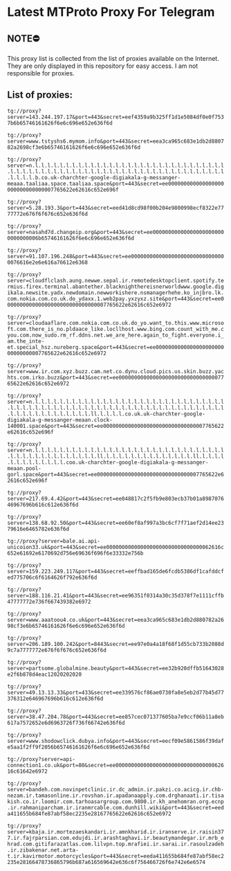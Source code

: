 # Latest MTProto Proxy For Telegram

## NOTE⛔

This proxy list is collected from the list of proxies available on the Internet. They are only displayed in this repository for easy access. I am not responsible for proxies.

## List of proxies:

`tg://proxy?server=143.244.197.17&port=443&secret=eef4359a9b325ff1d1e5084df0e0f7537b6b65746161626f6e6c696e652e636f6d`

`tg://proxy?server=www.tstyshs6.mymom.info&port=443&secret=eea3ca965c683e1db2d880782a2698cf3e6b65746161626f6e6c696e652e636f6d`

`tg://proxy?server=n.l.l.l.l.l.l.l.l.l.l.l.l.l.l.l.l.l.l.l.l.l.l.l.l.l.l.l.l.l.l.l.l.l.l.l.l.l.l.l.l.l.l.l.l.l.l.l.l.l.l.l.l.l.l.l.l.l.l.l.l.l.l.l.l.l.l.l.l.l.l.b.co.uk-charchter-google-digiakala-g-messanger-meaaa.taaliaa.space.taaliaa.space&port=443&secret=ee000000000000000000000000000000007765622e62616c652e696f`

`tg://proxy?server=5.28.193.3&port=443&secret=eed41d8cd98f00b204e9800998ecf8322e7777772e676f6f676c652e636f6d`

`tg://proxy?server=nasahd7d.changeip.org&port=443&secret=ee000000000000000000000000000000006b65746161626f6e6c696e652e636f6d`

`tg://proxy?server=91.107.196.248&port=443&secret=ee0000000000000000000000000000000076616e2e6e616a76612e6368`

`tg://proxy?server=cloudflclash.aung.newwe.sepal.ir.remotedesktopclient.spotify.termius.firex.terminal.abantether.blacknighthereisnerworldwww.google.digikala.newsite.yadx.newdomain.newworkishere.nsmanagerhehe.ko_injbro.lk.com.nokia.com.co.uk.do_ydaxx.1.web2pay.yxzyxz.site&port=443&secret=ee000000000000000000000000000000007765622e62616c652e6972`

`tg://proxy?server=cloudaaflare.com.nokia.com.co.uk.do_yo.want_to.this.www.microsoft.com.there_is_no.pldaace_like.locllhost.www.bing.com.count_with_me.cyou.com.now_sudo.rm_rf.ddns.net.we_are_here.again_to_fight.everyone.i_am.the_inte-et.special_hsz.nureberg.space&port=443&secret=ee000000000000000000000000000000007765622e62616c652e6972`

`tg://proxy?server=www.ir.com.xyz.buzz.cam.net.co.dynu.cloud.pics.us.skin.buzz.yachts.com.irko.buzz&port=443&secret=ee000000000000000000000000000000007765622e62616c652e6972`

`tg://proxy?server=n.l.l.l.l.l.l.l.l.l.l.l.l.l.l.l.l.l.l.l.l.l.l.l.l.l.l.l.l.l.l.l.l.l.l.l.l.l.l.l.l.l.l.l.l.l.l.l.l.l.l.l.l.l.l.l.l.l.l.l.l.l.l.l.l.l.l.l.l.l.l.l.l.l.l.l.l.l.l.l.ll.l.l.l.l.co.uk.uk-charchter-google-digiakala-g-messanger-meaan.clock-140001.space&port=443&secret=ee000000000000000000000000000000007765622e62616c652e696f`

`tg://proxy?server=n.l.l.l.l.l.l.l.l.l.l.l.l.l.l.l.l.l.l.l.l.l.l.l.l.l.l.l.l.l.l.l.l.l.l.l.l.l.l.l.l.l.l.l.l.l.ll.l.l.l.l.l.l.l.l.l.l.l.l.l.l.ll.l.l.l.l.l.l.l.l.l.l.l.l.l.coo.uk-charchter-google-digiakala-g-messanger-meaan.pool-gorl.space&port=443&secret=ee000000000000000000000000000000007765622e62616c652e696f`

`tg://proxy?server=217.69.4.42&port=443&secret=ee048817c2f5fb9e803ecb37b01a898707646967696b616c612e636f6d`

`tg://proxy?server=138.68.92.50&port=443&secret=ee60ef8af997a3bc6cf7f71aef2d14ee2379616e6465782e636f6d`

`tg://proxy?server=bale.ai.api-unicoion33.uk&port=443&secret=ee0000000000000000000000000000000062616c652e61692e6170692d756e69636f696f6e33332e756b`

`tg://proxy?server=159.223.249.117&port=443&secret=eeffbad165de6fcdb5386df1cafddcfed775706c6f6164626f792e636f6d`

`tg://proxy?server=188.116.21.41&port=443&secret=ee96351f0314a30c35d378f7e1111cffb47777772e736f667439382e6972`

`tg://proxy?server=www.aaatoou4.co.uk&port=443&secret=eea3ca965c683e1db2d880782a2698cf3e6b65746161626f6e6c696e652e636f6d`

`tg://proxy?server=206.189.100.242&port=8443&secret=ee97e0a4a18f68f1d55cb733b2088d9c7a7777772e676f6f676c652e636f6d`

`tg://proxy?server=partsome.globalmine.beauty&port=443&secret=ee32b920dffb51643028e2f6b878d4eac12020202020`

`tg://proxy?server=49.13.13.33&port=433&secret=ee339576cf86ae0730fa8e5eb2d77b45d77376312e646967696b616c612e636f6d`

`tg://proxy?server=38.47.204.78&port=443&secret=ee857cec071377605ba7e9ccf06b11a8eb617a7572652e6d6963726f736f66742e636f6d`

`tg://proxy?server=www.shodowclick.dubya.info&port=443&secret=eecf09e5861586f39dafe5aa1f2ff9f2056b65746161626f6e6c696e652e636f6d`

`tg://proxy?server=api-connection1.co.uk&port=80&secret=ee0000000000000000000000000000000062616c61642e6972`

`tg://proxy?server=bandeh.com.novinpetclinic.ir.dc_admin.ir.pakzi.co.acicg.ir.chb-nezam.ir.tamasonline.ir.rovshan.ir.apadanaapply.com.drghanaati.ir.tisakish.co.ir.loomir.com.tarhoasargroup.com.9800.ir.kh_anehomran.org.ecnp.ir.rahmaniparcham.ir.iranmrcable.com.dunhill.wiki&port=443&secret=eeda411655b684fe87abf58ec2235e28167765622e62616c652e6972`

`tg://proxy?server=kbaja.ir.mortezaeskandari.ir.amnkharid.ir.iranserve.ir.raisin377.ir.fajrparsian.com.edujdi.ir.arashtaghavi.ir.beautymandegar.ir.mrb_ehrad.com.gitifarazatlas.com.lilvpn.top.mrafiei.ir.sarai.ir.rasoulzadeh.ir.zibakenar.net.arta-t.ir.kavirmotor.motorcycles&port=443&secret=eeda411655b684fe87abf58ec2235e28166478736865796b687a616569642e636c6f756466726f6e742e6e6574`

